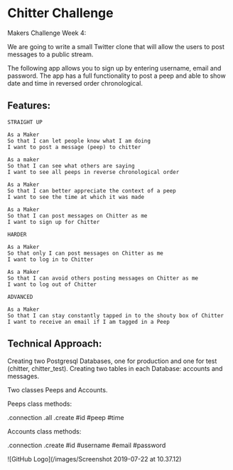 Chitter Challenge
=================

Makers Challenge Week 4:

We are going to write a small Twitter clone that will allow the users to post messages to a public stream.

The following app allows you to sign up by entering username, email and password.
The app has a full functionality to post a peep and able to show date and time in reversed order chronological.

Features:
-------

```
STRAIGHT UP

As a Maker
So that I can let people know what I am doing  
I want to post a message (peep) to chitter

As a maker
So that I can see what others are saying  
I want to see all peeps in reverse chronological order

As a Maker
So that I can better appreciate the context of a peep
I want to see the time at which it was made

As a Maker
So that I can post messages on Chitter as me
I want to sign up for Chitter

HARDER

As a Maker
So that only I can post messages on Chitter as me
I want to log in to Chitter

As a Maker
So that I can avoid others posting messages on Chitter as me
I want to log out of Chitter

ADVANCED

As a Maker
So that I can stay constantly tapped in to the shouty box of Chitter
I want to receive an email if I am tagged in a Peep
```

Technical Approach:
-----

Creating two Postgresql Databases, one for production and one for test (chitter, chitter_test).
Creating two tables in each Database: accounts and messages.

Two classes Peeps and Accounts.

Peeps class methods:

.connection
.all
.create
#id
#peep
#time

Accounts class methods:

.connection
.create
#id
#username
#email
#password


![GitHub Logo](/images/Screenshot 2019-07-22 at 10.37.12)
